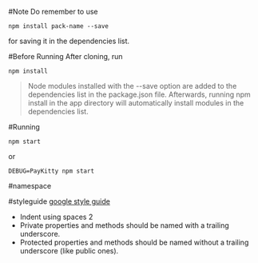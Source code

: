 
#Note
Do remember to use 
```
npm install pack-name --save
```
for saving it in the dependencies list.

#Before Running
After cloning, run
```
npm install
```

>Node modules installed with the --save option are added to the dependencies list in the package.json file. Afterwards, running npm install in the app directory will automatically install modules in the dependencies list.

#Running
```
npm start
```
or
```
DEBUG=PayKitty npm start
```

#namespace

#styleguide
[google style guide](https://google.github.io/styleguide/javascriptguide.xml)
* Indent using spaces 2
* Private properties and methods should be named with a trailing underscore.
* Protected properties and methods should be named without a trailing underscore (like public ones).